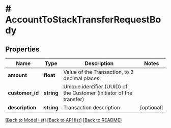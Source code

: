 # # AccountToStackTransferRequestBody

## Properties

Name | Type | Description | Notes
------------ | ------------- | ------------- | -------------
**amount** | **float** | Value of the Transaction, to 2 decimal places |
**customer_id** | **string** | Unique identifier (UUID) of the Customer (initiator of the transfer) |
**description** | **string** | Transaction description | [optional]

[[Back to Model list]](../../README.md#models) [[Back to API list]](../../README.md#endpoints) [[Back to README]](../../README.md)
